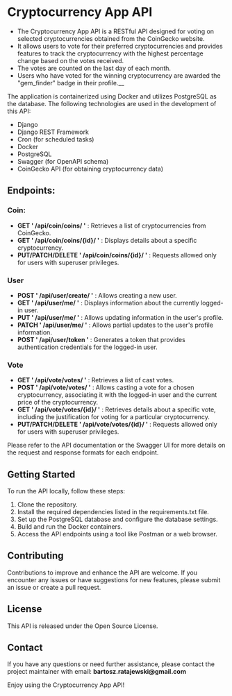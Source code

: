 # Cryptocurrency App API

* The Cryptocurrency App API is a RESTful API designed for voting on selected cryptocurrencies obtained from the 
CoinGecko website. 
* It allows users to vote for their preferred cryptocurrencies and provides features to track the 
cryptocurrency with the highest percentage change based on the votes received. 
* The votes are counted on the last day of 
each month.
* Users who have voted for the winning cryptocurrency are awarded the "gem_finder" badge in their profile.__


The application is containerized using Docker and utilizes PostgreSQL as the database. 
The following technologies are used in the development of this API:

* Django
* Django REST Framework
* Cron (for scheduled tasks)
* Docker
* PostgreSQL
* Swagger (for OpenAPI schema)
* CoinGecko API (for obtaining cryptocurrency data)


## Endpoints:

### Coin:

* __GET ' /api/coin/coins/ '__ : Retrieves a list of cryptocurrencies from CoinGecko.
* __GET ' /api/coin/coins/{id}/ '__ : Displays details about a specific cryptocurrency.
* __PUT/PATCH/DELETE ' /api/coin/coins/{id}/ '__ : Requests allowed only for users with superuser privileges.

### User

* __POST ' /api/user/create/ '__ : Allows creating a new user.
* __GET ' /api/user/me/ '__ : Displays information about the currently logged-in user.
* __PUT ' /api/user/me/ '__ : Allows updating information in the user's profile.
* __PATCH ' /api/user/me/ '__ : Allows partial updates to the user's profile information.
* __POST ' /api/user/token '__ : Generates a token that provides authentication credentials for the logged-in user.

### Vote

* __GET ' /api/vote/votes/ '__ : Retrieves a list of cast votes.
* __POST ' /api/vote/votes/ '__ : Allows casting a vote for a chosen cryptocurrency, associating it with the logged-in 
user and 
the current price of the cryptocurrency.
* __GET ' /api/vote/votes/{id}/ '__ : Retrieves details about a specific vote, including the justification for voting 
for a particular cryptocurrency.
* __PUT/PATCH/DELETE ' /api/vote/votes/{id}/ '__ : Requests allowed only for users with superuser privileges.

Please refer to the API documentation or the Swagger UI for more details on the request and response formats for 
each endpoint.

## Getting Started

To run the API locally, follow these steps:

1. Clone the repository.
2. Install the required dependencies listed in the requirements.txt file.
3. Set up the PostgreSQL database and configure the database settings.
4. Build and run the Docker containers.
5. Access the API endpoints using a tool like Postman or a web browser.


## Contributing

Contributions to improve and enhance the API are welcome. 
If you encounter any issues or have suggestions for new features, please submit an issue or create a pull request.

## License

This API is released under the Open Source License. 

## Contact

If you have any questions or need further assistance, please contact the project maintainer with email: 
__bartosz.ratajewski@gmail.com__



Enjoy using the Cryptocurrency App API!